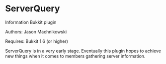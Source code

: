 ServerQuery
===========

Information Bukkit plugin

Authors:
  Jason Machnikowski

Requires:
  Bukkit 1.6 (or higher)

ServerQuery is in a very early stage. Eventually this plugin hopes to achieve new things when it comes to members gathering server information.
